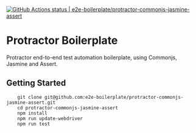 [![GitHub Actions status | e2e-boilerplate/protractor-commonjs-jasmine-assert](https://github.com/e2e-boilerplate/protractor-commonjs-jasmine-assert/workflows/protractor-commonjs-jasmine-assert/badge.svg)](https://github.com/e2e-boilerplate/protractor-commonjs-jasmine-assert/actions?workflow=protractor-commonjs-jasmine-assert)

# Protractor Boilerplate

Protractor end-to-end test automation boilerplate, using Commonjs, Jasmine and Assert.

## Getting Started

    	git clone git@github.com:e2e-boilerplate/protractor-commonjs-jasmine-assert.git
    	cd protractor-commonjs-jasmine-assert
    	npm install
    	npm run update-webdriver
    	npm run test
